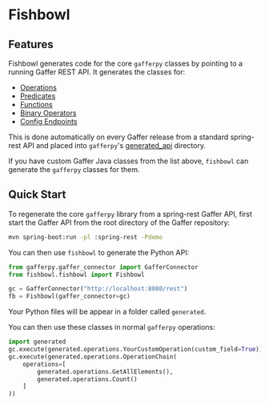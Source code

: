 # Fishbowl

## Features
Fishbowl generates code for the core `gafferpy` classes by pointing to a running Gaffer REST API.
It generates the classes for:

- [Operations](../gafferpy/generated_api/operations.py)
- [Predicates](../gafferpy/generated_api/predicates.py)
- [Functions](../gafferpy/generated_api/functions.py)
- [Binary Operators](../gafferpy/generated_api/binary_operators.py)
- [Config Endpoints](../gafferpy/generated_api/config.py)

This is done automatically on every Gaffer release from a standard spring-rest API and placed into `gafferpy`'s [generated_api](../gafferpy/generated_api) directory.

If you have custom Gaffer Java classes from the list above, `fishbowl` can generate the `gafferpy` classes for them.

## Quick Start

To regenerate the core `gafferpy` library from a spring-rest Gaffer API, first start the Gaffer API from the root directory of the Gaffer repository:
```bash
mvn spring-boot:run -pl :spring-rest -Pdemo
```
You can then use `fishbowl` to generate the Python API:
```python
from gafferpy.gaffer_connector import GafferConnector
from fishbowl.fishbowl import Fishbowl

gc = GafferConnector("http://localhost:8080/rest")
fb = Fishbowl(gaffer_connector=gc)
```
Your Python files will be appear in a folder called `generated`.

You can then use these classes in normal `gafferpy` operations:
```python
import generated
gc.execute(generated.operations.YourCustomOperation(custom_field=True))
gc.execute(generated.operations.OperationChain(
    operations=[
        generated.operations.GetAllElements(), 
        generated.operations.Count()
    ]
))
```